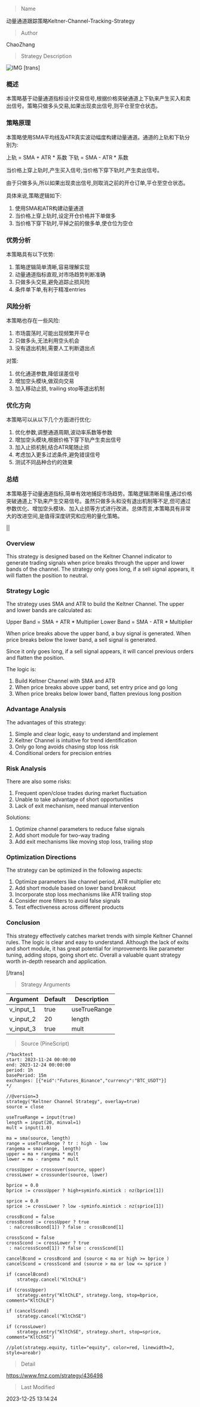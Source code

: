 
> Name

动量通道跟踪策略Keltner-Channel-Tracking-Strategy

> Author

ChaoZhang

> Strategy Description


![IMG](https://www.fmz.com/upload/asset/e3b0c079fd0d658d0b.png)
[trans]

### 概述

本策略基于动量通道指标设计交易信号,根据价格突破通道上下轨来产生买入和卖出信号。策略只做多头交易,如果出现卖出信号,则平仓至空仓状态。

### 策略原理  

本策略使用SMA平均线及ATR真实波动幅度构建动量通道。通道的上轨和下轨分别为:

上轨 = SMA + ATR * 系数
下轨 = SMA - ATR * 系数

当价格上穿上轨时,产生买入信号;当价格下穿下轨时,产生卖出信号。

由于只做多头,所以如果出现卖出信号,则取消之前的开仓订单,平仓至空仓状态。

具体来说,策略逻辑如下:

1. 使用SMA和ATR构建动量通道
2. 当价格上穿上轨时,设定开仓价格并下单做多
3. 当价格下穿下轨时,平掉之前的做多单,使仓位为空仓

### 优势分析

本策略具有以下优势:

1. 策略逻辑简单清晰,容易理解实现
2. 动量通道指标直观,对市场趋势判断准确
3. 只做多头交易,避免追踪止损风险
4. 条件单下单,有利于精准entries

### 风险分析 

本策略也存在一些风险:  

1. 市场震荡时,可能出现频繁开平仓
2. 只做多头,无法利用空头机会
3. 没有退出机制,需要人工判断退出点

对策:

1. 优化通道参数,降低误差信号
2. 增加空头模块,做双向交易
3. 加入移动止损, trailing stop等退出机制

### 优化方向

本策略可以从以下几个方面进行优化:

1. 优化参数,调整通道周期,波动率系数等参数
2. 增加空头模块,根据价格下穿下轨产生卖出信号
3. 加入止损机制,结合ATR尾随止损
4. 考虑加入更多过滤条件,避免错误信号
5. 测试不同品种合约的效果

### 总结  

本策略基于动量通道指标,简单有效地捕捉市场趋势。策略逻辑清晰易懂,通过价格突破通道上下轨来产生交易信号。虽然只做多头和没有退出机制等不足,但可通过参数优化、增加空头模块、加入止损等方式进行改进。总体而言,本策略具有非常大的改进空间,是值得深度研究和应用的量化策略。


|| 

### Overview  

This strategy is designed based on the Keltner Channel indicator to generate trading signals when price breaks through the upper and lower bands of the channel. The strategy only goes long, if a sell signal appears, it will flatten the position to neutral.   

### Strategy Logic

The strategy uses SMA and ATR to build the Keltner Channel. The upper and lower bands are calculated as:  

Upper Band = SMA + ATR * Multiplier
Lower Band = SMA - ATR * Multiplier

When price breaks above the upper band, a buy signal is generated. When price breaks below the lower band, a sell signal is generated.  

Since it only goes long, if a sell signal appears, it will cancel previous orders and flatten the position.  

The logic is:

1. Build Keltner Channel with SMA and ATR  
2. When price breaks above upper band, set entry price and go long
3. When price breaks below lower band, flatten previous long position 

### Advantage Analysis   

The advantages of this strategy:

1. Simple and clear logic, easy to understand and implement
2. Keltner Channel is intuitive for trend identification  
3. Only go long avoids chasing stop loss risk
4. Conditional orders for precision entries 

### Risk Analysis

There are also some risks:

1. Frequent open/close trades during market fluctuation
2. Unable to take advantage of short opportunities 
3. Lack of exit mechanism, need manual intervention

Solutions:

1. Optimize channel parameters to reduce false signals
2. Add short module for two-way trading
3. Add exit mechanisms like moving stop loss, trailing stop

### Optimization Directions  

The strategy can be optimized in the following aspects:

1. Optimize parameters like channel period, ATR multiplier etc
2. Add short module based on lower band breakout   
3. Incorporate stop loss mechanisms like ATR trailing stop
4. Consider more filters to avoid false signals
5. Test effectiveness across different products  

### Conclusion   

This strategy effectively catches market trends with simple Keltner Channel rules. The logic is clear and easy to understand. Although the lack of exits and short module, it has great potential for improvements like parameter tuning, adding stops, going short etc. Overall a valuable quant strategy worth in-depth research and application.

[/trans]

> Strategy Arguments



|Argument|Default|Description|
|----|----|----|
|v_input_1|true|useTrueRange|
|v_input_2|20|length|
|v_input_3|true|mult|


> Source (PineScript)

``` pinescript
/*backtest
start: 2023-11-24 00:00:00
end: 2023-12-24 00:00:00
period: 1h
basePeriod: 15m
exchanges: [{"eid":"Futures_Binance","currency":"BTC_USDT"}]
*/

//@version=3
strategy("Keltner Channel Strategy", overlay=true)
source = close

useTrueRange = input(true)
length = input(20, minval=1)
mult = input(1.0)

ma = sma(source, length)
range = useTrueRange ? tr : high - low
rangema = sma(range, length)
upper = ma + rangema * mult
lower = ma - rangema * mult

crossUpper = crossover(source, upper)
crossLower = crossunder(source, lower)

bprice = 0.0
bprice := crossUpper ? high+syminfo.mintick : nz(bprice[1])

sprice = 0.0
sprice := crossLower ? low -syminfo.mintick : nz(sprice[1]) 

crossBcond = false
crossBcond := crossUpper ? true 
 : na(crossBcond[1]) ? false : crossBcond[1]

crossScond = false
crossScond := crossLower ? true 
 : na(crossScond[1]) ? false : crossScond[1]

cancelBcond = crossBcond and (source < ma or high >= bprice )
cancelScond = crossScond and (source > ma or low <= sprice )

if (cancelBcond)
    strategy.cancel("KltChLE")

if (crossUpper)
    strategy.entry("KltChLE", strategy.long, stop=bprice, comment="KltChLE")

if (cancelScond)
    strategy.cancel("KltChSE")

if (crossLower)
    strategy.entry("KltChSE", strategy.short, stop=sprice, comment="KltChSE")

//plot(strategy.equity, title="equity", color=red, linewidth=2, style=areabr)
```

> Detail

https://www.fmz.com/strategy/436498

> Last Modified

2023-12-25 13:14:24
